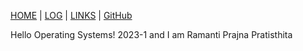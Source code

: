 [HOME](.) | [LOG](TXT/mylog.txt) | [LINKS](LINKS/) | [GitHub](https://github.com/ramantii/os231)

Hello Operating Systems!  2023-1 and I am Ramanti Prajna Pratisthita
